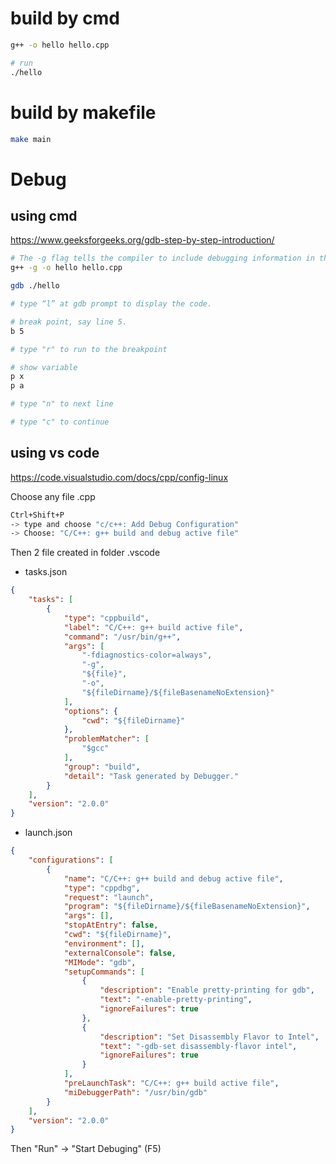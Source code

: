 # build by cmd
```bash
g++ -o hello hello.cpp

# run 
./hello
```

# build by makefile
```bash
make main
```

# Debug
## using cmd
https://www.geeksforgeeks.org/gdb-step-by-step-introduction/
```bash
# The -g flag tells the compiler to include debugging information in the compiled executable
g++ -g -o hello hello.cpp

gdb ./hello

# type “l” at gdb prompt to display the code.

# break point, say line 5.
b 5

# type "r" to run to the breakpoint

# show variable
p x
p a

# type "n" to next line

# type "c" to continue
```

## using vs code
https://code.visualstudio.com/docs/cpp/config-linux

Choose any file .cpp

```bash
Ctrl+Shift+P 
-> type and choose "c/c++: Add Debug Configuration"
-> Choose: "C/C++: g++ build and debug active file"
```

Then 2 file created in folder .vscode
- tasks.json
```json
{
    "tasks": [
        {
            "type": "cppbuild",
            "label": "C/C++: g++ build active file",
            "command": "/usr/bin/g++",
            "args": [
                "-fdiagnostics-color=always",
                "-g",
                "${file}",
                "-o",
                "${fileDirname}/${fileBasenameNoExtension}"
            ],
            "options": {
                "cwd": "${fileDirname}"
            },
            "problemMatcher": [
                "$gcc"
            ],
            "group": "build",
            "detail": "Task generated by Debugger."
        }
    ],
    "version": "2.0.0"
}
```
- launch.json
```json
{
    "configurations": [
        {
            "name": "C/C++: g++ build and debug active file",
            "type": "cppdbg",
            "request": "launch",
            "program": "${fileDirname}/${fileBasenameNoExtension}",
            "args": [],
            "stopAtEntry": false,
            "cwd": "${fileDirname}",
            "environment": [],
            "externalConsole": false,
            "MIMode": "gdb",
            "setupCommands": [
                {
                    "description": "Enable pretty-printing for gdb",
                    "text": "-enable-pretty-printing",
                    "ignoreFailures": true
                },
                {
                    "description": "Set Disassembly Flavor to Intel",
                    "text": "-gdb-set disassembly-flavor intel",
                    "ignoreFailures": true
                }
            ],
            "preLaunchTask": "C/C++: g++ build active file",
            "miDebuggerPath": "/usr/bin/gdb"
        }
    ],
    "version": "2.0.0"
}

```

Then "Run" -> "Start Debuging" (F5)